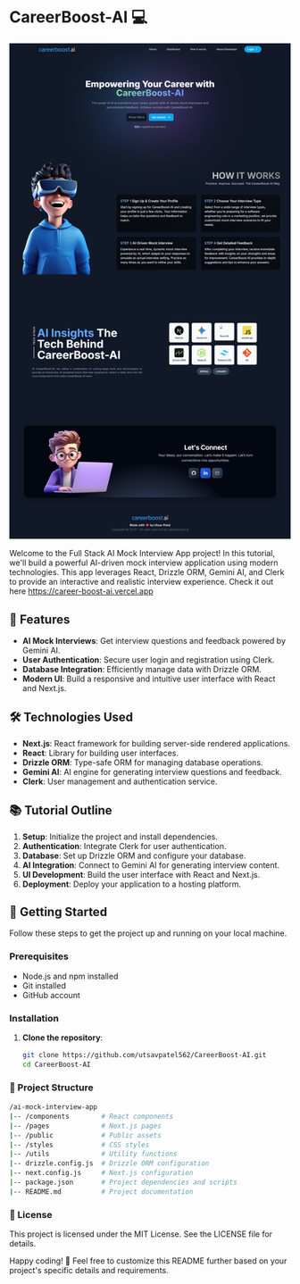 # CareerBoost-AI 💻

<img src="public/demo.png" alt="Preview Image"/>

Welcome to the Full Stack AI Mock Interview App project! In this tutorial, we'll build a powerful AI-driven mock interview application using modern technologies. This app leverages React, Drizzle ORM, Gemini AI, and Clerk to provide an interactive and realistic interview experience. Check it out here https://career-boost-ai.vercel.app

## 🚀 Features

- **AI Mock Interviews**: Get interview questions and feedback powered by Gemini AI.
- **User Authentication**: Secure user login and registration using Clerk.
- **Database Integration**: Efficiently manage data with Drizzle ORM.
- **Modern UI**: Build a responsive and intuitive user interface with React and Next.js.

## 🛠️ Technologies Used

- **Next.js**: React framework for building server-side rendered applications.
- **React**: Library for building user interfaces.
- **Drizzle ORM**: Type-safe ORM for managing database operations.
- **Gemini AI**: AI engine for generating interview questions and feedback.
- **Clerk**: User management and authentication service.

## 📚 Tutorial Outline

1. **Setup**: Initialize the project and install dependencies.
2. **Authentication**: Integrate Clerk for user authentication.
3. **Database**: Set up Drizzle ORM and configure your database.
4. **AI Integration**: Connect to Gemini AI for generating interview content.
5. **UI Development**: Build the user interface with React and Next.js.
6. **Deployment**: Deploy your application to a hosting platform.

## 🔧 Getting Started

Follow these steps to get the project up and running on your local machine.

### Prerequisites

- Node.js and npm installed
- Git installed
- GitHub account

### Installation

1. **Clone the repository**:
   ```bash
   git clone https://github.com/utsavpatel562/CareerBoost-AI.git
   cd CareerBoost-AI

### 📂 Project Structure
```bash
/ai-mock-interview-app
|-- /components        # React components
|-- /pages             # Next.js pages
|-- /public            # Public assets
|-- /styles            # CSS styles
|-- /utils             # Utility functions
|-- drizzle.config.js  # Drizzle ORM configuration
|-- next.config.js     # Next.js configuration
|-- package.json       # Project dependencies and scripts
|-- README.md          # Project documentation
```

### 📜 License
This project is licensed under the MIT License. See the LICENSE file for details.

Happy coding! 🎉
Feel free to customize this README further based on your project's specific details and requirements.
